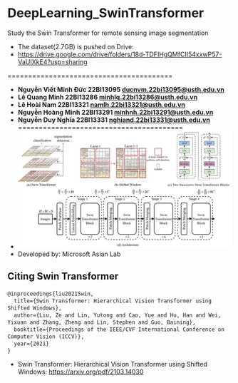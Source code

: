 # DeepLearning_SwinTransformer
Study the Swin Transformer for remote sensing image segmentation
* The dataset(2.7GB) is pushed on Drive: 
* https://drive.google.com/drive/folders/18d-TDFIHgQMfCII54xxwP57-VaUIXkE4?usp=sharing

========================================

* **Nguyễn Viết Minh Đức		22BI13095	ducnvm.22bi13095@usth.edu.vn**
* **Lê Quang Minh			22BI13286	minhlq.22bi13286@usth.edu.vn**
* **Lê Hoài Nam				22BI13321	namlh.22bi13321@usth.edu.vn**
* **Nguyễn Hoàng Minh			22BI13291	minhnh.22bi13291@usth.edu.vn**
* **Nguyễn Duy Nghĩa			22BI13331	nghiand.22bi13331@usth.edu.vn**
========================================
* ![Model](project/result/teaser.png)
* Developed by: Microsoft Asian Lab
## Citing Swin Transformer
```
@inproceedings{liu2021Swin,
  title={Swin Transformer: Hierarchical Vision Transformer using Shifted Windows},
  author={Liu, Ze and Lin, Yutong and Cao, Yue and Hu, Han and Wei, Yixuan and Zhang, Zheng and Lin, Stephen and Guo, Baining},
  booktitle={Proceedings of the IEEE/CVF International Conference on Computer Vision (ICCV)},
  year={2021}
}
```

* Swin Transformer: Hierarchical Vision Transformer using Shifted Windows: https://arxiv.org/pdf/2103.14030
